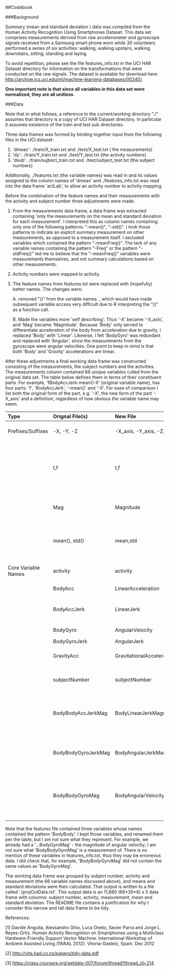 ##Codebook

###Background

Summary (mean and standard deviation ) data was compiled from the Human Activity Recognition Using Smartphones Dataset. This data set comprises measurements derived from raw accelerometer and gyroscope signals received from a Samsung smart phone worn while 30 volunteers performed a series of six activities: walking, walking upstairs, walking downstairs, sitting, standing
and laying.

To avoid repetition, please see the file features_info.txt in the UCI HAR Dataset directory for
information on the transformations that were conducted on the raw signals.  The dataset is
available for download here: http://archive.ics.uci.edu/ml/machine-learning-databases/00240/.

**One important note is that since all variables in this data set were normalized, they are
all unitless**.

###Data

Note that in what follows, a reference to the current/working directory "./" assumes that 
directory is a copy of UCI HAR Dataset directory.  In particular it assumes existence of
the train and test sub directories.

Three data frames was formed by binding together input from the following files in the UCI dataset: 

1. 'dmeas': ./train/X_train.txt and ./test/X_test.txt ( the measurements) 
2. 'dy':    ./train/Y_train.txt and ./test/Y_test.txt (the activity numbers) 
3. 'dsub':  ./train/sujbect_train.txt and ./test/subject_test.txt (the subject numbers) 

Additionally, ./features.txt (the variable names) was read in and its values assigned to
the column names of 'dmeas' and ./features_info.txt was read into the data frame 'actLab',
to allow an activity number to activity mapping.

Before the combination of the feature names and their measurements with the activity and subject number three adjustments were made.

1. From the measurements data frame, a data frame was extracted containing 'only the    measurements on the mean and standard deviation for each measurement'.  I interpreted this as column names containing only one of the following patterns:  "-mean()", "-std()". I took those patterns to indicate an explicit summary measurement on other measurements, as opposed to a measurement itself.  I excluded variables which contained the pattern          "-meanFreq()".  The lack of any variable names containing the pattern "-Freq" or the pattern "-stdFreq()" led me to believe that the "-meanFreq()" variables were measurements   themselves, and not summary calculations based on other measurements.
   
2. Activity numbers were mapped to activity.

3. The feature names from features.txt were replaced with (hopefully) better names.
   The changes were:
   
     A. removed "()" from the variable names. , which would have made subsequent
        variable access very difficult due to R interpreting the "()" as a function call.
      
     B. Made the variables more 'self describing'.  Thus '-X' became '-X_axis',  and
        'Mag' became 'Magnitude'.  Because 'Body' only served to differentiate 
        acceleration of the body from acceleration due to gravity,  I replaced 'Body' with
        'Linear'.  Likewise, I felt 'BodyGyro' was redundant and replaced with 'Angular', since 
        the measurements from the gyroscope were angular velocities.  One point to keep in mind is that both 'Body' and 'Gravity' accelerations are linear.
      
After these adjustments a final working data frame was constructed consisting of the 
measurements, the subject numbers and the activities.  The measurements column contained 66 
unique variables culled from the original data set.  The table below defines them in terms of their constituent parts.  For example, 'fBodyAccJerk-mean()-X' (original variable name), has four parts: 'f', 'BodyAccJerk', '-mean()' and  '-X'.  For ease of comparison I list both the original form of the part, e.g. '-X', the new form of the part '-X_axis' and a definition, regardless of how obvious the variable name may seem.

<table>
 <thead>
  <tr>
   <th align="left"> Type </th>
   <th align="left"> Orignal File(s) </th>
   <th align="left"> New File </th>
   <th align="left"> Definition </th>
  </tr>
 </thead>
<tbody>
  <tr>
   <td align="left"> Prefixes/Suffixes </td>
   <td align="left"> -X, -Y, -Z </td>
   <td align="left"> -X_axis, -Y_axis, -Z_axis </td>
   <td align="left"> what axis the measurement was along </td>
  </tr>
  <tr>
   <td align="left">  </td>
   <td align="left"> t,f </td>
   <td align="left"> t,f </td>
   <td align="left"> indicates whether derived measurement is in time or frequency domain, respectively  </td>
  </tr>
  <tr>
   <td align="left">  </td>
   <td align="left"> Mag </td>
   <td align="left"> Magnitude </td>
   <td align="left"> (directionless) Euclidean norm of measurement </td>
  </tr>
  <tr>
   <td align="left">  </td>
   <td align="left"> mean(), std() </td>
   <td align="left"> mean,std </td>
   <td align="left"> mean and standard deviation, respectively of the measurement </td>
  </tr>
  <tr>
   <td align="left"> Core Variable Names </td>
   <td align="left"> activity </td>
   <td align="left"> activity </td>
   <td align="left"> what was performed, e.g. sitting </td>
  </tr>
  <tr>
   <td align="left">  </td>
   <td align="left"> BodyAcc </td>
   <td align="left"> LinearAcceleration </td>
   <td align="left"> linear acceleration </td>
  </tr>
  <tr>
   <td align="left">  </td>
   <td align="left"> BodyAccJerk </td>
   <td align="left"> LinearJerk </td>
   <td align="left"> linear jerk (rate of change of acceleration) </td>
  </tr>
  <tr>
   <td align="left">  </td>
   <td align="left"> BodyGyro </td>
   <td align="left"> AngularVelocity </td>
   <td align="left"> angular velocity </td>
  </tr>
  <tr>
   <td align="left">  </td>
   <td align="left"> BodyGyroJerk </td>
   <td align="left"> AngularJerk </td>
   <td align="left"> angular jerk </td>
  </tr>
  <tr>
   <td align="left">  </td>
   <td align="left"> GravityAcc </td>
   <td align="left"> GravitationalAcceleration </td>
   <td align="left"> (linear) acceleration due to gravity </td>
  </tr>
  <tr>
   <td align="left">  </td>
   <td align="left"> subjectNumber </td>
   <td align="left"> subjectNumber </td>
   <td align="left"> number of subject performing activity </td>
  </tr>
  <tr>
   <td align="left">  </td>
   <td align="left"> BodyBodyAccJerkMag </td>
   <td align="left"> BodyLinearJerkMagnitude </td>
   <td align="left"> magnitude of linear jerk; not sure what second 'Body' in name means </td>
  </tr>
  <tr>
   <td align="left">  </td>
   <td align="left"> BodyBodyGyroJerkMag </td>
   <td align="left"> BodyAngularJerkMagnitude </td>
   <td align="left"> magnitude of angular jerk; not sure what second 'Body' in name means </td>
  </tr>
  <tr>
   <td align="left">  </td>
   <td align="left"> BodyBodyGyroMag </td>
   <td align="left"> BodyAngularVelocityMagnitude </td>
   <td align="left"> magnitude of angular velocity; not sure what second 'Body' in name means </td>
  </tr>
  <tr>
   <td align="left">   </td>
   <td align="left">   </td>
   <td align="left">   </td>
   <td align="left">  </td>
  </tr>
</tbody>
</table>



Note that the features file contained three variables whose names contained the pattern 'BodyBody'.  I kept those variables, and renamed them per the table, but I am not sure
what they represent.  For example, we already had a '...BodyGyroMag' - the magnitude of
angular veloctiy; I am not sure what 'BodyBodyGyroMag' is a measurement of. There is no mention
of these variables in features_info.txt, thus they may be erroneous data.  I did check that,
for example, 'BodyBodyGyroMag' did not contain the same values as 'BodyGyroMag'.

The working data frame was grouped by subject number, activity and measurement (the 66 variable names discussed above), and means and standard deviations were then calculated. That output is written to a file called './projOutData.txt'.  This output data is an 11,880 (66\*30\*6) x 5 data frame with columns: subject number, activity, measurement, mean and standard deviation.  The README file contains a justification for why I consider this narrow and tall data frame to be tidy.

References:

[1] Davide Anguita, Alessandro Ghio, Luca Oneto, Xavier Parra and Jorge L. Reyes-Ortiz. 
Human Activity Recognition on Smartphones using a Multiclass Hardware-Friendly 
Support Vector Machine. International Workshop of Ambient Assisted Living (IWAAL 2012). 
Vitoria-Gasteiz, Spain. Dec 2012

[2]  http://vita.had.co.nz/papers/tidy-data.pdf

[3]  https://class.coursera.org/getdata-007/forum/thread?thread_id=214
